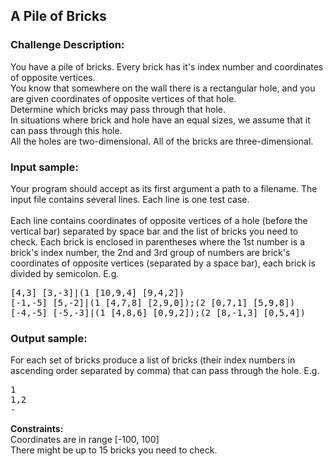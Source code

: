 <h2>A Pile of Bricks</h2>

<h3>Challenge Description:</h3>

<p>
    You have a pile of bricks.
    Every brick has it&apos;s index number and coordinates of opposite vertices.
<br>
    You know that somewhere on the wall there is a rectangular hole,
    and you are given coordinates of opposite vertices of that hole.
<br>
    Determine which bricks may pass through that hole.
<br>
    In situations where brick and hole have an equal sizes, we assume that it can pass through this hole.
<br>
    All the holes are two-dimensional.
    All of the bricks are three-dimensional.
</p>

<h3>Input sample:</h3>
<p>
    Your program should accept as its first argument a path to a filename.
    The input file contains several lines. Each line is one test case.
<br>
<br>
    Each line contains coordinates of opposite vertices of a hole (before the vertical bar)
    separated by space bar and the list of bricks you need to check.
    Each brick is enclosed in parentheses where the 1st number is a brick&apos;s index number,
    the 2nd and 3rd group of numbers are brick&apos;s coordinates of opposite vertices (separated by a space bar),
    each brick is divided by semicolon. E.g.
</p>
<pre class="description-input-output">[4,3] [3,-3]|(1 [10,9,4] [9,4,2])
[-1,-5] [5,-2]|(1 [4,7,8] [2,9,0]);(2 [0,7,1] [5,9,8])
[-4,-5] [-5,-3]|(1 [4,8,6] [0,9,2]);(2 [8,-1,3] [0,5,4])</pre>

<h3>Output sample:</h3>

<p>
    For each set of bricks produce a list of bricks (their index numbers in ascending order
    separated by comma) that can pass through the hole. E.g.
</p>

<pre class="description-input-output">1
1,2
-</pre>

<p>
<b>Constraints:</b>
<br>
    Coordinates are in range [-100, 100]
<br>
    There might be up to 15 bricks you need to check.
</p>
